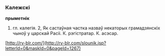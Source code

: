 ### Калежскі
**прыметнік**

1. гл. калегія. 2, Як састаўная частка назваў некаторых грамадзянскіх чыноў у царскай Расіі. К. рэгістратар. К. асэсар.

<a rel="author">[http://rv-blr.com/](http://rv-blr.com/slounik.jsp?letterId=0&maskId=0&pageId=1267)</a>
